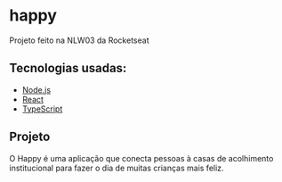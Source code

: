 # happy
Projeto feito na NLW03 da Rocketseat

## Tecnologias usadas:

- [Node.js](https://nodejs.org/en/)
- [React](https://reactjs.org)
- [TypeScript](https://www.typescriptlang.org/)

## Projeto

O Happy é uma aplicação que conecta pessoas à casas de acolhimento institucional para fazer o dia de muitas crianças mais feliz.

